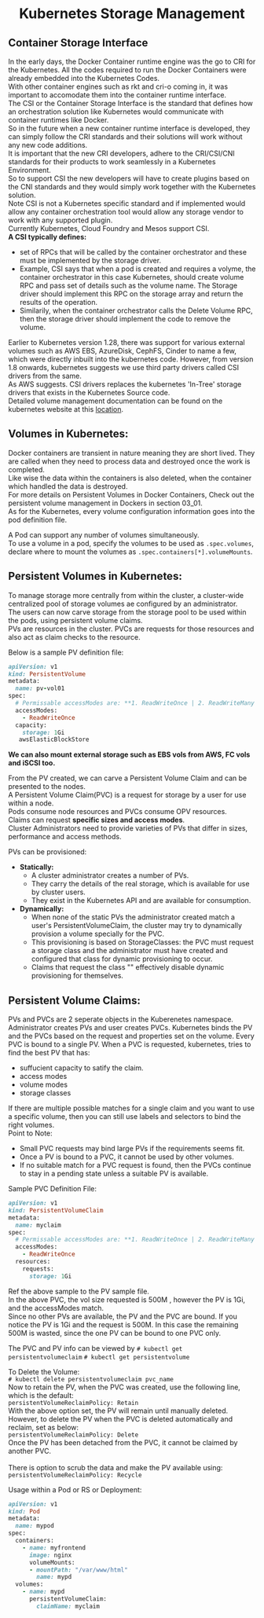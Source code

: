 
# <p style="text-align: center;">Kubernetes Storage Management</p>

## Container Storage Interface<br>

In the early days, the Docker Container runtime engine was the go to CRI for the Kubernetes. All the codes required to run the Docker Containers were already embedded into the
Kubernetes Codes.<br>
With other container engines such as rkt and cri-o coming in, it was important to accomodate them into the container runtime interface.<br>
The CSI or the Container Storage Interface is the standard that defines how an orchestration solution like Kubernetes would communicate with container runtimes like Docker.<br>
So in the future when a new container runtime interface is developed, they can simply follow the CRI standards and their solutions will work without any new code additions.<br>
It is important that the new CRI developers, adhere to the CRI/CSI/CNI standards for their products to work seamlessly in a Kubernetes Environment.<br>
So to support CSI the new developers will have to create plugins based on the CNI standards and they would simply work together with the Kubernetes solution.<br>
Note CSI is not a Kubernetes specific standard and if implemented would allow any container orchestration tool would allow any storage vendor to work with any supported plugin.<br>
Currently Kubernetes, Cloud Foundry and Mesos support CSI.<br>
**A CSI typically defines:**
+ set of RPCs that will be called by the container orchestrator and these must be implemented by the storage driver.
+ Example, CSI says that when a pod is created and requires a volyme, the container orchestrator in this case Kubernetes, should create volume RPC and pass set of details such
  as the volume name. The Storage driver should implement this RPC on the storage array and return the results of the operation.
+ Similarily, when the container orchestrator calls the Delete Volume RPC, then the storage driver should implement the code to remove the volume.

Earlier to Kubernetes version 1.28, there was support for various external volumes such as AWS EBS, AzureDisk, CephFS, Cinder to name a few, which were directly inbuilt into 
the kubernetes code. However, from version 1.8 onwards, kubernetes suggests we use third party drivers called CSI drivers from the same.<br>
As AWS suggests. CSI drivers replaces the kubernetes 'In-Tree' storage drivers that exists in the Kubernetes Source code.<br>
Detailed volume management documentation can be found on the kubernetes website at this [location](https://kubernetes.io/docs/concepts/storage/volumes/#using-subpath).<br>


## Volumes in Kubernetes:

Docker containers are transient in nature meaning they are short lived. They are called when they need to process data and destroyed once the work is completed.<br>
Like wise the data within the containers is also deleted, when the container which handled the data is destroyed.<br>
For more details on Persistent Volumes in Docker Containers, Check out the persistent volume management in Dockers in section 03_01.<br>
As for the Kubernetes, every volume configuration information goes into the pod definition file.<br>

A Pod can support any number of volumes simultaneously.<br>
To use a volume in a pod, specify the volumes to be used as ```.spec.volumes```, declare where to mount the volumes as ```.spec.containers[*].volumeMounts```.<br>


## Persistent Volumes in Kubernetes:

To manage storage more centrally from within the cluster, a cluster-wide centralized pool of storage volumes ae configured by an administrator.<br>
The users can now carve storage from the storage pool to be used within the pods, using persistent volume claims.<br>
PVs are resources in the cluster. 
PVCs are requests for those resources and also act as claim checks to the resource.<br>

Below is a sample PV definition file:

```ruby
apiVersion: v1
kind: PersistentVolume
metadata:
  name: pv-vol01
spec:
  # Permissable accessModes are: **1. ReadWriteOnce | 2. ReadWriteMany | 3. ReadOnlyMany**
  accessModes:
    - ReadWriteOnce
  capacity:
    storage: 1Gi
   awsElasticBlockStore
```
**We can also mount external storage such as EBS vols from AWS, FC vols and iSCSI too.<br>**

From the PV created, we can carve a Persistent Volume Claim and can be presented to the nodes.<br>
A Persistent Volume Claim(PVC) is a request for storage by a user for use within a node.<br>
Pods consume node resources and PVCs consume OPV resources.<br>
Claims can request **specific sizes and access modes**.<br>
Cluster Administrators need to provide varieties of PVs that differ in sizes, performance and access methods.<br>

PVs can be provisioned:
  + **Statically:**
    + A cluster administrator creates a number of PVs.
    + They carry the details of the real storage, which is available for use by cluster users.
    + They exist in the Kubernetes API and are available for consumption.
  + **Dynamically:**
    + When none of the static PVs the administrator created match a user's PersistentVolumeClaim, the cluster may try to dynamically provision a volume specially for the PVC.
    + This provisioning is based on StorageClasses: the PVC must request a storage class and the administrator must have created and configured that class for dynamic 
    provisioning to occur.
    + Claims that request the class "" effectively disable dynamic provisioning for themselves.

## Persistent Volume Claims:

PVs and PVCs are 2 seperate objects in the Kuberenetes namespace.
Administrator creates PVs and user creates PVCs.
Kubernetes binds the PV and the PVCs based on the request and properties set on the volume.
Every PVC is bound to a single PV. When a PVC is requested, kubernetes, tries to find the best PV that has:
  +  suffucient capacity to satify the claim.
  +  access modes
  +  volume modes
  +  storage classes

If there are multiple possible matches for a single claim and you want to use a specific volume, then you can still use labels and selectors to bind the right volumes.<br>
Point to Note:<br>
+ Small PVC requests may bind large PVs if the requirements seems fit.
+ Once a PV is bound to a PVC, it cannot be used by other volumes.
+ If no suitable match for a PVC request is found, then the PVCs continue to stay in a pending state unless a suitable PV is available.

Sample PVC Definition File:

```ruby
apiVersion: v1
kind: PersistentVolumeClaim
metadata:
  name: myclaim
spec:
  # Permissable accessModes are: **1. ReadWriteOnce | 2. ReadWriteMany | 3. ReadOnlyMany**
  accessModes:
    - ReadWriteOnce
  resources:
    requests:
      storage: 1Gi
```
Ref the above sample to the PV sample file.<br>
In the above PVC, the vol size requested is 500M , however the PV is 1Gi, and the accessModes match.<br>
Since no other PVs are available, the PV and the PVC are bound. If you notice the PV is 1Gi and the request is 500M. In this case the remaining 500M is wasted, since the one PV can be bound to one PVC only.<br>

The PVC and PV info can be viewed by 
`# kubectl get persistentvolumeclaim`
`# kubectl get persistentvolume`

To Delete the Volume:<br>
`# kubectl delete persistentvolumeclaim pvc_name`<br>
Now to retain the PV, when the PVC was created, use the following line, which is the default:<br>
`persistentVolumeReclaimPolicy: Retain`<br>
With the above option set, the PV will remain until manually deleted.<br>
However, to delete the PV when the PVC is deleted automatically and reclaim, set as below:<br>
`persistentVolumeReclaimPolicy: Delete`<br>
Once the PV has been detached from the PVC, it cannot be claimed by another PVC.<br><br>
There is option to scrub the data and make the PV available using:<br>
`persistentVolumeReclaimPolicy: Recycle`<br>

Usage within a Pod or RS or Deployment:
```ruby
apiVersion: v1
kind: Pod
metadata:
  name: mypod
spec:
  containers:
    - name: myfrontend
      image: nginx
      volumeMounts:
      - mountPath: "/var/www/html"
        name: mypd
  volumes:
    - name: mypd
      persistentVolumeClaim:
        claimName: myclaim
```






